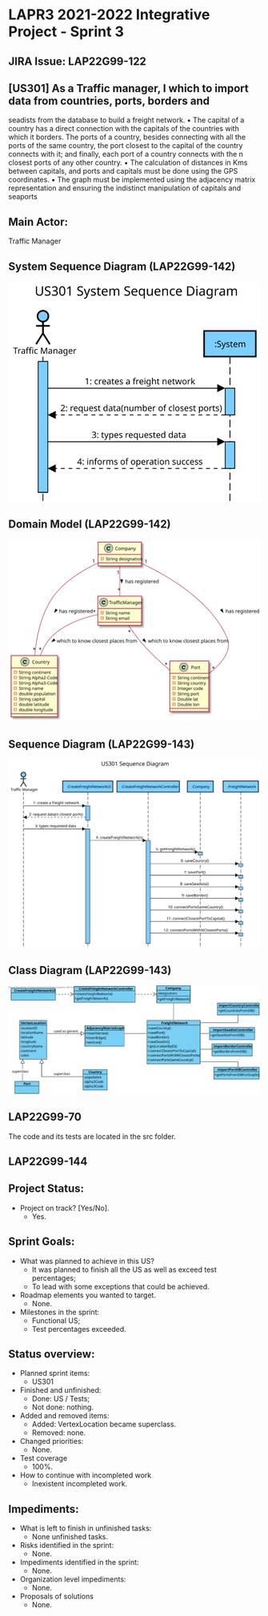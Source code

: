 LAPR3 2021-2022 Integrative Project - Sprint 3
=============================================================================

## JIRA Issue: LAP22G99-122 ##


## [US301] As a Traffic manager, I which to import data from countries, ports, borders and 
seadists from the database to build a freight network. 
▪ The capital of a country has a direct connection with the capitals of the 
  countries with which it borders. The ports of a country, besides connecting with all the ports of the same country, the port closest to the 
  capital of the country connects with it; and finally, each port of a country 
  connects with the n closest ports of any other country.
▪ The calculation of distances in Kms between capitals, and ports and 
capitals must be done using the GPS coordinates.
▪ The graph must be implemented using the adjacency matrix 
representation and ensuring the indistinct manipulation of capitals and 
seaports

## Main Actor:

Traffic Manager


## System Sequence Diagram (LAP22G99-142)

![SSD](US301-SSD.svg)

## Domain Model (LAP22G99-142)

![SSD](US301-MD.svg)

## Sequence Diagram (LAP22G99-143)

![SSD](US301-SD.svg)

## Class Diagram (LAP22G99-143)

![SSD](US301-CD.svg)

## LAP22G99-70

The code and its tests are located in the src folder.

## LAP22G99-144
## Project Status:

- Project on track? [Yes/No].
    - Yes.

## Sprint Goals:

- What was planned to achieve in this US?
    - It was planned to finish all the US as well as exceed test percentages;
    - To lead with some exceptions that could be achieved.
- Roadmap elements you wanted to target.
    - None.
- Milestones in the sprint:
    - Functional US;
    - Test percentages exceeded.


## Status overview:

- Planned sprint items:
    - US301
- Finished and unfinished:
    - Done: US / Tests;
    - Not done: nothing.
- Added and removed items:
    - Added: VertexLocation became superclass.
    - Removed: none.
- Changed priorities:
    - None.
- Test coverage
    - 100%.
- How to continue with incompleted work
    - Inexistent incompleted work.

## Impediments:

- What is left to finish in unfinished tasks:
    - None unfinished tasks.
- Risks identified in the sprint:
    - None.
- Impediments identified in the sprint:
    - None.
- Organization level impediments:
    - None.
- Proposals of solutions
    - None.